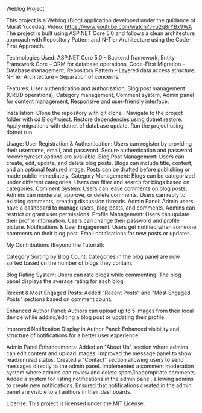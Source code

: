 Weblog Project

This project is a Weblog (Blog) application developed under the guidance of Murat Yücedağ.
Video: https://www.youtube.com/watch?v=u2q8rYBx9WA
The project is built using ASP.NET Core 5.0 and follows a clean architecture approach with Repository Pattern and N-Tier Architecture using the Code-First Approach.

Technologies Used: ASP.NET Core 5.0 – Backend framework, Entity Framework Core – ORM for database operations, Code-First Migration – Database management, Repository Pattern – Layered data access structure, N-Tier Architecture – Separation of concerns.

Features: User authentication and authorization, Blog post management (CRUD operations), Category management, Comment system, Admin panel for content management, Responsive and user-friendly interface.

Installation: Clone the repository with git clone <repository-url>. Navigate to the project folder with cd BlogProject. Restore dependencies using dotnet restore. Apply migrations with dotnet ef database update. Run the project using dotnet run.

Usage:
User Registration & Authentication: Users can register by providing their username, email, and password. Secure authentication and password recovery/reset options are available.
Blog Post Management: Users can create, edit, update, and delete blog posts. Blogs can include title, content, and an optional featured image. Posts can be drafted before publishing or made public immediately.
Category Management: Blogs can be categorized under different categories. Users can filter and search for blogs based on categories.
Comment System: Users can leave comments on blog posts. Admins can moderate, approve, or delete comments. Users can reply to existing comments, creating discussion threads.
Admin Panel: Admin users have a dashboard to manage users, blog posts, and comments. Admins can restrict or grant user permissions.
Profile Management: Users can update their profile information. Users can change their password and profile picture.
Notifications & User Engagement: Users get notified when someone comments on their blog post. Email notifications for new posts or updates.

My Contributions (Beyond the Tutorial):

Category Sorting by Blog Count: Categories in the blog panel are now sorted based on the number of blogs they contain.

Blog Rating System: Users can rate blogs while commenting. The blog panel displays the average rating for each blog.

Recent & Most Engaged Posts: Added "Recent Posts" and "Most Engaged Posts" sections based on comment count.

Enhanced Author Panel: Authors can upload up to 5 images from their local device while adding/editing a blog post or updating their profile.

Improved Notification Display in Author Panel: Enhanced visibility and structure of notifications for a better user experience.

Admin Panel Enhancements: Added an "About Us" section where admins can edit content and upload images. Improved the message panel to show read/unread status. Created a "Contact" section allowing users to send messages directly to the admin panel. Implemented a comment moderation system where admins can review and delete spam/inappropriate comments. Added a system for listing notifications in the admin panel, allowing admins to create new notifications. Ensured that notifications created in the admin panel are visible to all authors in their dashboards.

License: This project is licensed under the MIT License.
